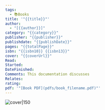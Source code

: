 ```yaml
---
tags:
  - 📚Books
title: '"{{title}}"'
author:
  - "[{{author}}]"
category: "{{category}}"
publisher: "{{publisher}}"
publishdate: "{{publishDate}}"
pages: "{{totalPage}}"
isbn: "{{isbn10}} {{isbn13}}"
cover: "{{coverUrl}}"
Read: 
Started: 
DateFinished: 
Comments: This documentation discusses
Relates: 
rating: 
pdf: '"[Book PDF](pdfs/book_filename.pdf)"'
---
```


![cover|150]({{coverUrl}})



